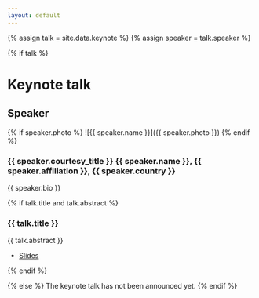 ```yaml
---
layout: default
---
```


{% assign talk = site.data.keynote %}
{% assign speaker = talk.speaker %}

{% if talk %}
# Keynote talk

## Speaker

{% if speaker.photo %}
![{{ speaker.name }}]({{ speaker.photo }})
{% endif %}

### {{ speaker.courtesy_title }} {{ speaker.name }}, {{ speaker.affiliation }}, {{ speaker.country }}

{{ speaker.bio }}

{% if talk.title and talk.abstract %}
### {{ talk.title }}

{{ talk.abstract }}

* [Slides](/assets/slides/cpp_standard_parallelism__r8__2022_europar_amte.pdf)

{% endif %}

{% else %}
The keynote talk has not been announced yet.
{% endif %}
